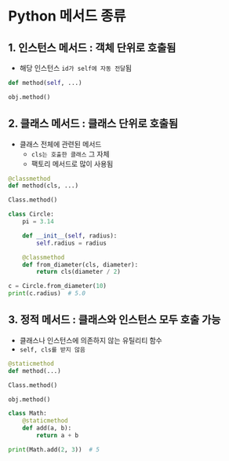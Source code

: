 # Python 메서드 종류 
## 1. 인스턴스 메서드 : 객체 단위로 호출됨
- 해당 인스턴스 `id가 self에 자동 전달`됨 
```python
def method(self, ...)

obj.method()
```

## 2. 클래스 메서드 : 클래스 단위로 호출됨
- 클래스 전체에 관련된 메서드
  - `cls는 호출한 클래스` 그 자체
  - 팩토리 메서드로 많이 사용됨 
```python
@classmethod
def method(cls, ...)

Class.method()
```

```python
class Circle:
    pi = 3.14

    def __init__(self, radius):
        self.radius = radius

    @classmethod
    def from_diameter(cls, diameter):
        return cls(diameter / 2)

c = Circle.from_diameter(10)
print(c.radius)  # 5.0
```

## 3. 정적 메서드 : 클래스와 인스턴스 모두 호출 가능
- 클래스나 인스턴스에 의존하지 않는 유틸리티 함수
- `self, cls를 받지 않음` 

```python
@staticmethod 
def method(...)

Class.method()

obj.method()
```
```python
class Math:
    @staticmethod
    def add(a, b):
        return a + b

print(Math.add(2, 3))  # 5
```
